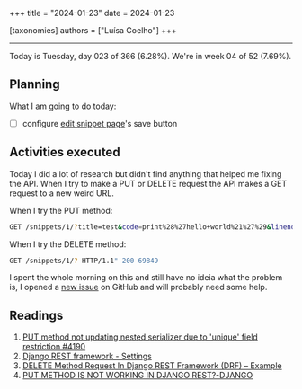 +++
title = "2024-01-23"
date = 2024-01-23

[taxonomies]
authors = ["Luísa Coelho"]
+++

---

Today is Tuesday, day 023 of 366 (6.28%). We're in week 04 of 52 (7.69%).

## Planning

What I am going to do today:

- [ ] configure [edit snippet page](https://github.com/OmnicodeSolutions/luisa_drf_flutter_client/blob/main/lib/edit_snippet.dart)'s save button

## Activities executed

Today I did a lot of research but didn't find anything that helped me fixing the API. When I try to make a PUT or DELETE request the API makes a GET request to a new weird URL.

When I try the PUT method:
```bash
GET /snippets/1/?title=test&code=print%28%27hello+world%21%27%29&linenos=true&language=python&style=vs HTTP/1.1" 200 70673
```

When I try the DELETE method:
```bash
GET /snippets/1/? HTTP/1.1" 200 69849
```

I spent the whole morning on this and still have no ideia what the problem is, I opened a [new issue](https://github.com/OmnicodeSolutions/luisa_drf_tutorial/issues/22) on GitHub and will probably need some help.

## Readings

1. [PUT method not updating nested serializer due to 'unique' field restriction #4190](https://github.com/encode/django-rest-framework/issues/4190)
2. [Django REST framework - Settings](https://www.django-rest-framework.org/api-guide/settings/)
3. [DELETE Method Request In Django REST Framework (DRF) – Example](https://studygyaan.com/django/delete-method-in-django-rest-framework)
4. [PUT METHOD IS NOT WORKING IN DJANGO REST?-DJANGO](https://www.appsloveworld.com/django/100/159/put-method-is-not-working-in-django-rest?expand_article=1)
